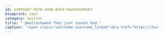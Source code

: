 ```yaml
---
id: ee993a67-db78-43b8-8afd-91ee5d2d0ab7
blueprint: text
category: twitter
title: "'@mattashwood That just sounds bad."
caption: '<span class="username username_linked">@<a href="https://twitter.com/mattashwood" title="Matt Ashwood">mattashwood</a></span> That just sounds bad.'
---
```

